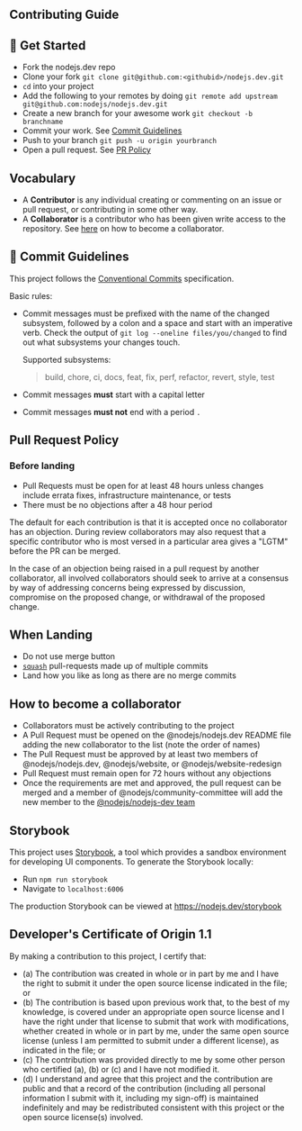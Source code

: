 ## Contributing Guide

## 🚀 Get Started

* Fork the nodejs.dev repo
* Clone your fork `git clone git@github.com:<githubid>/nodejs.dev.git`
* `cd` into your project
* Add the following to your remotes by doing `git remote add upstream git@github.com:nodejs/nodejs.dev.git`
* Create a new branch for your awesome work `git checkout -b branchname`
* Commit your work. See [Commit Guidelines](#commit-guidelines)
* Push to your branch `git push -u origin yourbranch`
* Open a pull request. See [PR Policy](#pull-request-policy)

## Vocabulary

* A **Contributor** is any individual creating or commenting on an issue or pull request,
  or contributing in some other way.
* A **Collaborator** is a contributor who has been given write access to the repository. See [here](#how-to-become-a-collaborator) on how to become a collaborator.

## 📝	 Commit Guidelines

This project follows the [Conventional Commits][] specification.

Basic rules:

* Commit messages must be prefixed with the name of the changed subsystem, followed by a colon and a space and start with an imperative verb. Check the output of `git log --oneline files/you/changed` to find out what subsystems your changes touch.

  Supported subsystems:

  > build, chore, ci, docs, feat, fix, perf, refactor, revert, style, test

* Commit messages **must** start with a capital letter
* Commit messages **must not** end with a period `.`

## Pull Request Policy

### Before landing

* Pull Requests must be open for at least 48 hours unless changes include errata fixes, infrastructure maintenance, or tests
* There must be no objections after a 48 hour period

The default for each contribution is that it is accepted once no collaborator has an objection. During review collaborators may also request that a specific contributor who is most versed in a particular area gives a "LGTM" before the PR can be merged.

In the case of an objection being raised in a pull request by another collaborator, all involved collaborators should seek to arrive at a consensus by way of addressing concerns being expressed by discussion, compromise on the proposed change, or withdrawal of the proposed change.

## When Landing

* Do not use merge button
* [`squash`][] pull-requests made up of multiple commits
* Land how you like as long as there are no merge commits

## How to become a collaborator

* Collaborators must be actively contributing to the project
* A Pull Request must be opened on the @nodejs/nodejs.dev README file adding the new collaborator to the list (note the order of names)
* The Pull Request must be approved by at least two members of @nodejs/nodejs.dev, @nodejs/website, or @nodejs/website-redesign
* Pull Request must remain open for 72 hours without any objections
* Once the requirements are met and approved, the pull request can be merged and a member of @nodejs/community-committee will add the new member to the [@nodejs/nodejs-dev team](https://github.com/orgs/nodejs/teams/nodejs-dev)

## Storybook

This project uses [Storybook][], a tool which provides a sandbox environment for developing UI components. To generate the Storybook locally:

* Run `npm run storybook`
* Navigate to `localhost:6006`

The production Storybook can be viewed at <https://nodejs.dev/storybook>

## Developer's Certificate of Origin 1.1

By making a contribution to this project, I certify that:

* (a) The contribution was created in whole or in part by me and I have the right to
  submit it under the open source license indicated in the file; or
* (b) The contribution is based upon previous work that, to the best of my knowledge,
  is covered under an appropriate open source license and I have the right under that
  license to submit that work with modifications, whether created in whole or in part
  by me, under the same open source license (unless I am permitted to submit under a
  different license), as indicated in the file; or
* (c) The contribution was provided directly to me by some other person who certified
  (a), (b) or (c) and I have not modified it.
* (d) I understand and agree that this project and the contribution are public and that
  a record of the contribution (including all personal information I submit with it,
  including my sign-off) is maintained indefinitely and may be redistributed consistent
  with this project or the open source license(s) involved.

[Storybook]: https://storybook.js.org/
[`squash`]: https://help.github.com/en/articles/about-pull-request-merges#squash-and-merge-your-pull-request-commits
[conventional commits]: https://www.conventionalcommits.org/
